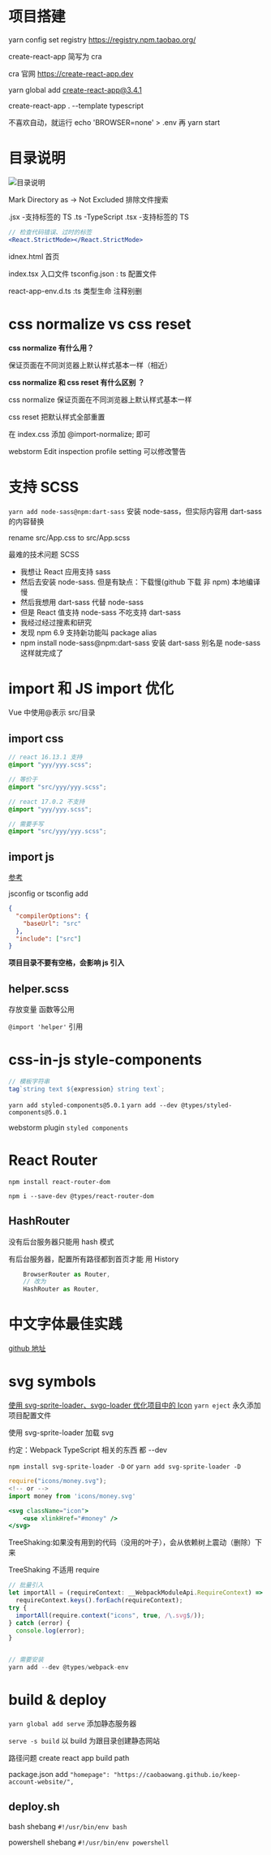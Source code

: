 # 项目搭建

yarn config set registry https://registry.npm.taobao.org/

create-react-app 简写为 cra

cra 官网
https://create-react-app.dev

yarn global add create-react-app@3.4.1

create-react-app . --template typescript

不喜欢自动，就运行 echo 'BROWSER=none' > .env 再 yarn start

# 目录说明

![目录说明](https://p9-juejin.byteimg.com/tos-cn-i-k3u1fbpfcp/7938bb7a5bbd4da88573e89cc00b52cd~tplv-k3u1fbpfcp-watermark.image)

Mark Directory as -> Not Excluded 排除文件搜索

.jsx -支持标签的 TS
.ts -TypeScript
.tsx -支持标签的 TS

```jsx
// 检查代码错误、过时的标签
<React.StrictMode></React.StrictMode>
```

idnex.html 首页

index.tsx 入口文件
tsconfig.json : ts 配置文件

react-app-env.d.ts :ts 类型生命 注释别删

# css normalize vs css reset

**css normalize 有什么用？**

保证页面在不同浏览器上默认样式基本一样（相近）

**css normalize 和 css reset 有什么区别 ？**

css normalize 保证页面在不同浏览器上默认样式基本一样

css reset 把默认样式全部重置

在 index.css 添加 @import-normalize; 即可

webstorm Edit inspection profile setting 可以修改警告

# 支持 SCSS

`yarn add node-sass@npm:dart-sass` 安装 node-sass，但实际内容用 dart-sass 的内容替换

rename src/App.css to src/App.scss

最难的技术问题 SCSS

- 我想让 React 应用支持 sass
- 然后去安装 node-sass. 但是有缺点：下载慢(github 下载 非 npm) 本地编译慢
- 然后我想用 dart-sass 代替 node-sass
- 但是 React 值支持 node-sass 不吃支持 dart-sass
- 我经过经过搜素和研究
- 发现 npm 6.9 支持新功能叫 package alias
- npm install node-sass@npm:dart-sass 安装 dart-sass 别名是 node-sass 这样就完成了

# import 和 JS import 优化

Vue 中使用@表示 src/目录

## import css

```scss
// react 16.13.1 支持
@import "yyy/yyy.scss";

// 等价于
@import "src/yyy/yyy.scss";

// react 17.0.2 不支持
@import "yyy/yyy.scss";

// 需要手写
@import "src/yyy/yyy.scss";
```

## import js

[参考](https://create-react-app.dev/docs/importing-a-component#absolute-imports)

jsconfig or tsconfig add

```json
{
  "compilerOptions": {
    "baseUrl": "src"
  },
  "include": ["src"]
}
```

**项目目录不要有空格，会影响 js 引入**

## helper.scss

存放变量 函数等公用

`@import 'helper'` 引用

# css-in-js style-components

```js
// 模板字符串
tag`string text ${expression} string text`;
```

`yarn add styled-components@5.0.1`
`yarn add --dev @types/styled-components@5.0.1`

webstorm plugin `styled components`

# React Router

`npm install react-router-dom`

`npm i --save-dev @types/react-router-dom`

## HashRouter

没有后台服务器只能用 hash 模式

有后台服务器，配置所有路径都到首页才能 用 History

```jsx
    BrowserRouter as Router,
    // 改为
    HashRouter as Router,
```

# 中文字体最佳实践

[github 地址](https://github.com/zenozeng/fonts.css/)

# svg symbols

[使用 svg-sprite-loader、svgo-loader 优化项目中的 Icon](https://juejin.cn/post/6854573215646875655)
`yarn eject` 永久添加项目配置文件

使用 svg-sprite-loader 加载 svg

约定：Webpack TypeScript 相关的东西 都 --dev

`npm install svg-sprite-loader -D`
or
`yarn add svg-sprite-loader -D`

```jsx
require("icons/money.svg");
<!-- or -->
import money from 'icons/money.svg'

<svg className="icon">
    <use xlinkHref="#money" />
</svg>

```

TreeShaking:如果没有用到的代码（没用的叶子），会从依赖树上震动（删除）下来

TreeShaking 不适用 require

```jsx
// 批量引入
let importAll = (requireContext: __WebpackModuleApi.RequireContext) =>
  requireContext.keys().forEach(requireContext);
try {
  importAll(require.context("icons", true, /\.svg$/));
} catch (error) {
  console.log(error);
}


// 需要安装
yarn add --dev @types/webpack-env
```

# build & deploy

`yarn global add serve` 添加静态服务器

`serve -s build` 以 build 为跟目录创建静态网站

路径问题 create react app build path

package.json add
`"homepage": "https://caobaowang.github.io/keep-account-website/",`

## deploy.sh

bash shebang
`#!/usr/bin/env bash`

powershell shebang
`#!/usr/bin/env powershell`
